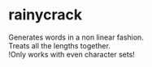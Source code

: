 # rainycrack
Generates words in a non linear fashion.  
Treats all the lengths together.  
!Only works with even character sets!  
